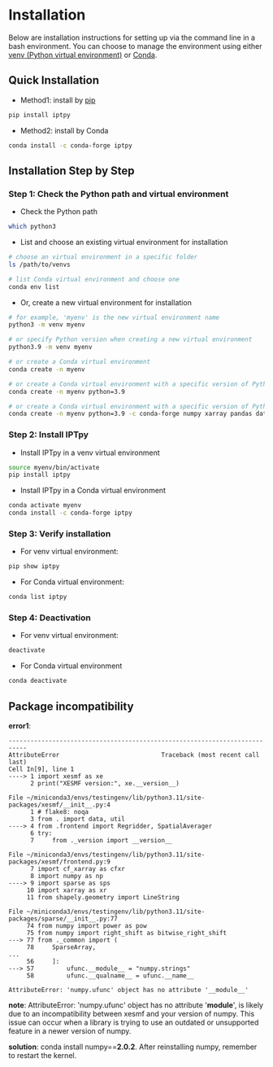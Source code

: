 # Installation
Below are installation instructions for setting up via the command line in a bash environment. You can choose to manage the environment using either [venv (Python virtual environment)](https://docs.python.org/3/library/venv.html) or [Conda](https://docs.conda.io/projects/conda/en/latest/).

## Quick Installation

- Method1: install by [pip](https://pypi.org/project/pip/)

```bash
pip install iptpy
```

- Method2: install by Conda

```bash
conda install -c conda-forge iptpy
```

## Installation Step by Step

### Step 1: Check the Python path and virtual environment

- Check the Python path

```bash
which python3
```

- List and choose an existing virtual environment for installation

```bash
# choose an virtual environment in a specific folder
ls /path/to/venvs

# list Conda virtual environment and choose one
conda env list
```

- Or, create a new virtual environment for installation 

```bash
# for example, 'myenv' is the new virtual environment name
python3 -m venv myenv 

# or specify Python version when creating a new virtual environment
python3.9 -m venv myenv

# or create a Conda virtual environment
conda create -n myenv

# or create a Conda virtual environment with a specific version of Python
conda create -n myenv python=3.9

# or create a Conda virtual environment with a specific version of Python and packages
conda create -n myenv python=3.9 -c conda-forge numpy xarray pandas datetime netcdf4 esmpy xesmf iptpy
```

### Step 2: Install IPTpy

- Install IPTpy in a venv virtual environment

```bash
source myenv/bin/activate
pip install iptpy 
```

- Install IPTpy in a Conda virtual environment

```bash
conda activate myenv
conda install -c conda-forge iptpy
```

### Step 3: Verify installation

- For venv virtual environment:

```bash
pip show iptpy
```

- For Conda virtual environment:

```bash
conda list iptpy
```

### Step 4: Deactivation

- For venv virtual environment:

```bash
deactivate
```

- For Conda virtual environment

```bash
conda deactivate
```

## Package incompatibility

**error1**: 

```
---------------------------------------------------------------------------
AttributeError                            Traceback (most recent call last)
Cell In[9], line 1
----> 1 import xesmf as xe
      2 print("XESMF version:", xe.__version__)

File ~/miniconda3/envs/testingenv/lib/python3.11/site-packages/xesmf/__init__.py:4
      1 # flake8: noqa
      3 from . import data, util
----> 4 from .frontend import Regridder, SpatialAverager
      6 try:
      7     from ._version import __version__

File ~/miniconda3/envs/testingenv/lib/python3.11/site-packages/xesmf/frontend.py:9
      7 import cf_xarray as cfxr
      8 import numpy as np
----> 9 import sparse as sps
     10 import xarray as xr
     11 from shapely.geometry import LineString

File ~/miniconda3/envs/testingenv/lib/python3.11/site-packages/sparse/__init__.py:77
     74 from numpy import power as pow
     75 from numpy import right_shift as bitwise_right_shift
---> 77 from ._common import (
     78     SparseArray,
...
     56     ]:
---> 57         ufunc.__module__ = "numpy.strings"
     58         ufunc.__qualname__ = ufunc.__name__

AttributeError: 'numpy.ufunc' object has no attribute '__module__'
```

**note**: AttributeError: 'numpy.ufunc' object has no attribute '__module__', is likely due to an incompatibility between xesmf and your version of numpy. This issue can occur when a library is trying to use an outdated or unsupported feature in a newer version of numpy.

**solution**: conda install numpy==**2.0.2**. After reinstalling numpy, remember to restart the kernel. 
